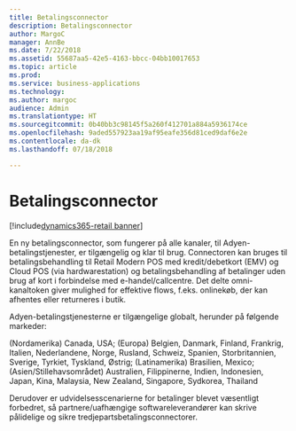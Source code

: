 ```yaml
---
title: Betalingsconnector
description: Betalingsconnector
author: MargoC
manager: AnnBe
ms.date: 7/22/2018
ms.assetid: 55687aa5-42e5-4163-bbcc-04bb10017653
ms.topic: article
ms.prod: 
ms.service: business-applications
ms.technology: 
ms.author: margoc
audience: Admin
ms.translationtype: HT
ms.sourcegitcommit: 0b40bb3c98145f5a260f412701a884a5936174ce
ms.openlocfilehash: 9aded557923aa19af95eafe356d81ced9daf6e2e
ms.contentlocale: da-dk
ms.lasthandoff: 07/18/2018

---
```

#  <a name="payment-connector"></a>Betalingsconnector

[!include[dynamics365-retail banner](../includes/dynamics365-retail.md)]




En ny betalingsconnector, som fungerer på alle kanaler, til Adyen-betalingstjenester, er tilgængelig og klar til brug. Connectoren kan bruges til betalingsbehandling til Retail Modern POS med kredit/debetkort (EMV) og Cloud POS (via hardwarestation) og betalingsbehandling af betalinger uden brug af kort i forbindelse med e-handel/callcentre. Det delte omni-kanaltoken giver mulighed for effektive flows, f.eks. onlinekøb, der kan afhentes eller returneres i butik.

Adyen-betalingstjenesterne er tilgængelige globalt, herunder på følgende markeder:

(Nordamerika) Canada, USA; (Europa) Belgien, Danmark, Finland, Frankrig, Italien, Nederlandene, Norge, Rusland, Schweiz, Spanien, Storbritannien, Sverige, Tyrkiet, Tyskland, Østrig; (Latinamerika) Brasilien, Mexico; (Asien/Stillehavsområdet) Australien, Filippinerne, Indien, Indonesien, Japan, Kina, Malaysia, New Zealand, Singapore, Sydkorea, Thailand

Derudover er udvidelsesscenarierne for betalinger blevet væsentligt forbedret, så partnere/uafhængige softwareleverandører kan skrive pålidelige og sikre tredjepartsbetalingsconnectorer.

